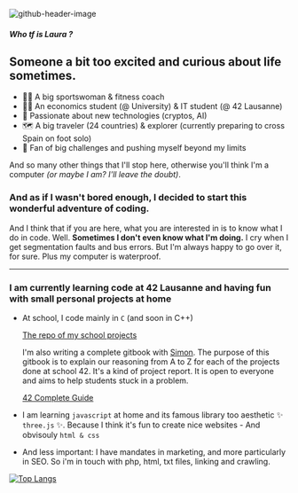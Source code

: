 ![github-header-image](https://user-images.githubusercontent.com/84352348/220209134-3a9f2f38-d93f-4a98-bb44-64bda22c7ada.png)

#### _Who tf is Laura ?_

## Someone a bit too excited and curious about life sometimes. 

- 🏋🏽 A big sportswoman & fitness coach 
- 👩‍🎓 An economics student (@ University) & IT student (@ 42 Lausanne)
- 🤖 Passionate about new technologies (cryptos, AI)
- 🗺️ A big traveler (24 countries) & explorer (currently preparing to cross Spain on foot solo)
- 🥇 Fan of big challenges and pushing myself beyond my limits 

And so many other things that I'll stop here, otherwise you'll think I'm a computer _(or maybe I am? I'll leave the doubt)_. 



### And as if I wasn't bored enough, I decided to start this wonderful adventure of coding.

And I think that if you are here, what you are interested in is to know what I do in code. Well. **Sometimes I don't even know what I'm doing.** I cry when I get segmentation faults and bus errors. But I'm always happy to go over it, for sure. Plus my computer is waterproof. 

**************************************************************************


### I am currently learning code at 42 Lausanne and having fun with small personal projects at home

- At school, I code mainly in ` C ` (and soon in C++)

     [The repo of my school projects](https://github.com/thebrisly/42-Cursus-Piscine)
      
     I'm also writing a complete gitbook with [Simon](https://github.com/Laendrun/). The purpose of this gitbook is to explain our reasoning from A to Z for each of the projects done at school 42. It's a kind of project report. It is open to everyone and aims to help students stuck in a problem.

     [42 Complete Guide](https://42-cursus.gitbook.io/guide/)

- I am learning ` javascript ` at home and its famous library too aesthetic ✨ ` three.js ` ✨. Because I think it's fun to create nice websites 
      - And obvisouly ` html & css `
- And less important: I have mandates in marketing, and more particularly in SEO. So i'm in touch with php, html, txt files, linking and crawling.

[![Top Langs](https://github-readme-stats.vercel.app/api/top-langs/?username=thebrisly&layout=compact)](https://github.com/thebrisly/github-readme-stats)

